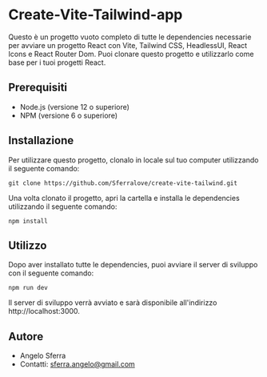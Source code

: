 # Create-Vite-Tailwind-app

Questo è un progetto vuoto completo di tutte le dependencies necessarie per avviare un progetto React con Vite, Tailwind CSS, HeadlessUI, React Icons e React Router Dom. Puoi clonare questo progetto e utilizzarlo come base per i tuoi progetti React.

## Prerequisiti

- Node.js (versione 12 o superiore)
- NPM (versione 6 o superiore)

## Installazione

Per utilizzare questo progetto, clonalo in locale sul tuo computer utilizzando il seguente comando:

```
git clone https://github.com/Sferralove/create-vite-tailwind.git
```

Una volta clonato il progetto, apri la cartella e installa le dependencies utilizzando il seguente comando:

```
npm install
```

## Utilizzo

Dopo aver installato tutte le dependencies, puoi avviare il server di sviluppo con il seguente comando:

```
npm run dev
```

Il server di sviluppo verrà avviato e sarà disponibile all'indirizzo http://localhost:3000.

## Autore

- Angelo Sferra
- Contatti: sferra.angelo@gmail.com
